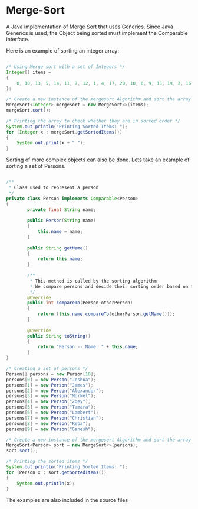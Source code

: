 Merge-Sort
==========

A Java implementation of Merge Sort that uses Generics. Since Java Generics is used, the Object being sorted must implement the Comparable interface.

Here is an example of sorting an integer array:

```java

/* Using Merge sort with a set of Integers */
Integer[] items =
{
    8, 10, 13, 5, 14, 11, 7, 12, 1, 4, 17, 20, 18, 6, 9, 15, 19, 2, 16
};

/* Create a new instance of the mergesort Algorithm and sort the array of integers */
MergeSort<Integer> mergeSort = new MergeSort<>(items);
mergeSort.sort();

/* Printing the array to check whether they are in sorted order */
System.out.println("Printing Sorted Items: ");
for (Integer x : mergeSort.getSortedItems())
{
    System.out.print(x + " ");
}

```

Sorting of more complex objects can also be done. Lets take an example of sorting a set of Persons.

```java

/**
 * Class used to represent a person
 */
private class Person implements Comparable<Person>
{
        private final String name;
        
        public Person(String name)
        {
            this.name = name;
        }
        
        public String getName()
        {
            return this.name;
        }
        
        /**
         * This method is called by the sorting algorithm
         * We compare persons and decide their sorting order based on their name
         */
        @Override
        public int compareTo(Person otherPerson)
        {
            return (this.name.compareTo(otherPerson.getName()));
        }
        
        @Override
        public String toString()
        {
            return "Person -- Name: " + this.name;
        }
}

/* Creating a set of persons */
Person[] persons = new Person[10];
persons[0] = new Person("Joshua");
persons[1] = new Person("James");
persons[2] = new Person("Alexander");
persons[3] = new Person("Morkel");
persons[4] = new Person("Zoey");
persons[5] = new Person("Tamara");
persons[6] = new Person("Lambert");
persons[7] = new Person("Christian");
persons[8] = new Person("Reba");
persons[9] = new Person("Ganesh");

/* Create a new instance of the mergesort Algorithm and sort the array of persons */
MergeSort<Person> sort = new MergeSort<>(persons);
sort.sort();

/* Printing the sorted items */
System.out.println("Printing Sorted Items: ");
for (Person x : sort.getSortedItems())
{
    System.out.println(x);
}

```

The examples are also included in the source files
